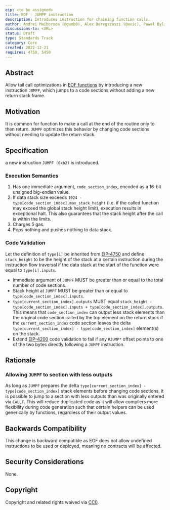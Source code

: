 ```yaml
---
eip: <to be assigned>
title: EOF - JUMPF instruction
description: Introduces instruction for chaining function calls.
author: Andrei Maiboroda (@gumb0), Alex Beregszaszi (@axic), Paweł Bylica (@chfast), Matt Garnett (@lightclient)
discussions-to: <URL>
status: Draft
type: Standards Track
category: Core
created: 2022-12-21
requires: 4750, 5450
---
```


## Abstract

Allow tail call optimizations in [EOF functions](./eip-4750.md) by introducing a new instruction `JUMPF`, which jumps to a code sections without adding a new return stack frame.

## Motivation

It is common for function to make a call at the end of the routine only to then return. `JUMPF` optimizes this behavior by changing code sections without needing to update the return stack.

## Specification

a new instruction `JUMPF (0xb2)` is introduced.

### Execution Semantics
1. Has one immediate argument, `code_section_index`, encoded as a 16-bit unsigned big-endian value.
2. If data stack size exceeds `1024 - type[code_section_index].max_stack_height` (i.e. if the called function may exceed the global stack height limit), execution results in exceptional halt. This also guarantees that the stack height after the call is within the limits.
3. Charges 5 gas.
4. Pops nothing and pushes nothing to data stack.

### Code Validation
Let the definition of `type[i]` be inherited from [EIP-4750](./eip-4750.md) and define `stack_height` to be the height of the stack at a certain instruction during the instruction flow traversal if the data stack at the start of the function were equal to `type[i].inputs`.
* Immediate argument of `JUMPF` MUST be greater than or equal to the total number of code sections.
* Stack height at `JUMPF` MUST be greater than or equal to `type[code_section_index].inputs`.
* `type[current_section_index].outputs` MUST equal `stack_height - type[code_section_index].inputs + type[code_section_index].outputs`. This means that `code_section_index` can output less stack elements than the original code section called by the top element on the return stack if the `current_section_index` code section leaves the delta `type[current_section_index] - type[code_section_index]` element(s) on the stack.
* Extend [EIP-4200](./eip-4200) code validation to fail if any `RJUMP*` offset points to one of the two bytes directly following a `JUMPF` instruction.

## Rationale

### Allowing `JUMPF` to section with less outputs

As long as `JUMPF` prepares the delta `type[current_section_index] - type[code_section_index]` stack elements before changing code sections, it is possible to jump to a section with less outputs than was originally entered via `CALLF`. This will reduce duplicated code as it will allow compilers more flexibility during code generation such that certain helpers can be used generically by functions, regardless of their output values.

## Backwards Compatibility

This change is backward compatible as EOF does not allow undefined instructions to be used or deployed, meaning no contracts will be affected.

## Security Considerations

None.

## Copyright

Copyright and related rights waived via [CC0](../LICENSE.md).
